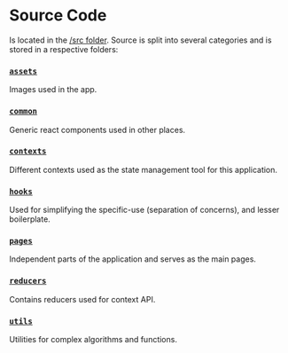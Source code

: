 # Source Code

Is located in the [/src folder](../src). Source is split into several
categories and is stored in a respective folders:

### [`assets`](../src/assets)

Images used in the app.

### [`common`](../src/common)

Generic react components used in other places.

### [`contexts`](../src/contexts)

Different contexts used as the state management tool for this application.

### [`hooks`](../src/hooks)

Used for simplifying the specific-use (separation of concerns), and lesser boilerplate.

### [`pages`](../src/pages)

Independent parts of the application and serves as the main pages.

### [`reducers`](../src/reducers)

Contains reducers used for context API.

### [`utils`](../src/utils)

Utilities for complex algorithms and functions.
